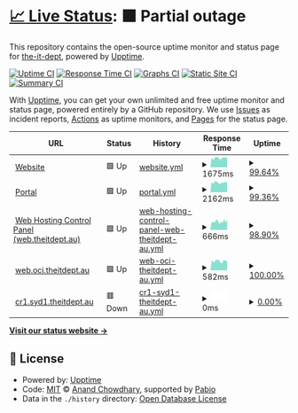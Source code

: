 # [📈 Live Status](https://status.theitdept.au): <!--live status--> **🟧 Partial outage**

This repository contains the open-source uptime monitor and status page for [the-it-dept](https://status.theitdept.au), powered by [Upptime](https://github.com/upptime/upptime).

[![Uptime CI](https://github.com/the-it-dept/status.theitdept.au/workflows/Uptime%20CI/badge.svg)](https://github.com/the-it-dept/status.theitdept.au/actions?query=workflow%3A%22Uptime+CI%22)
[![Response Time CI](https://github.com/the-it-dept/status.theitdept.au/workflows/Response%20Time%20CI/badge.svg)](https://github.com/the-it-dept/status.theitdept.au/actions?query=workflow%3A%22Response+Time+CI%22)
[![Graphs CI](https://github.com/the-it-dept/status.theitdept.au/workflows/Graphs%20CI/badge.svg)](https://github.com/the-it-dept/status.theitdept.au/actions?query=workflow%3A%22Graphs+CI%22)
[![Static Site CI](https://github.com/the-it-dept/status.theitdept.au/workflows/Static%20Site%20CI/badge.svg)](https://github.com/the-it-dept/status.theitdept.au/actions?query=workflow%3A%22Static+Site+CI%22)
[![Summary CI](https://github.com/the-it-dept/status.theitdept.au/workflows/Summary%20CI/badge.svg)](https://github.com/the-it-dept/status.theitdept.au/actions?query=workflow%3A%22Summary+CI%22)

With [Upptime](https://upptime.js.org), you can get your own unlimited and free uptime monitor and status page, powered entirely by a GitHub repository. We use [Issues](https://github.com/the-it-dept/status.theitdept.au/issues) as incident reports, [Actions](https://github.com/the-it-dept/status.theitdept.au/actions) as uptime monitors, and [Pages](https://status.theitdept.au) for the status page.

<!--start: status pages-->
<!-- This summary is generated by Upptime (https://github.com/upptime/upptime) -->
<!-- Do not edit this manually, your changes will be overwritten -->
<!-- prettier-ignore -->
| URL | Status | History | Response Time | Uptime |
| --- | ------ | ------- | ------------- | ------ |
| <img alt="" src="https://icons.duckduckgo.com/ip3/theitdept.au.ico" height="13"> [Website](https://theitdept.au) | 🟩 Up | [website.yml](https://github.com/The-IT-Dept/status.theitdept.au/commits/HEAD/history/website.yml) | <details><summary><img alt="Response time graph" src="./graphs/website/response-time-week.png" height="20"> 1675ms</summary><br><a href="https://status.theitdept.au/history/website"><img alt="Response time 1675" src="https://img.shields.io/endpoint?url=https%3A%2F%2Fraw.githubusercontent.com%2FThe-IT-Dept%2Fstatus.theitdept.au%2FHEAD%2Fapi%2Fwebsite%2Fresponse-time.json"></a><br><a href="https://status.theitdept.au/history/website"><img alt="24-hour response time 1841" src="https://img.shields.io/endpoint?url=https%3A%2F%2Fraw.githubusercontent.com%2FThe-IT-Dept%2Fstatus.theitdept.au%2FHEAD%2Fapi%2Fwebsite%2Fresponse-time-day.json"></a><br><a href="https://status.theitdept.au/history/website"><img alt="7-day response time 1675" src="https://img.shields.io/endpoint?url=https%3A%2F%2Fraw.githubusercontent.com%2FThe-IT-Dept%2Fstatus.theitdept.au%2FHEAD%2Fapi%2Fwebsite%2Fresponse-time-week.json"></a><br><a href="https://status.theitdept.au/history/website"><img alt="30-day response time 1675" src="https://img.shields.io/endpoint?url=https%3A%2F%2Fraw.githubusercontent.com%2FThe-IT-Dept%2Fstatus.theitdept.au%2FHEAD%2Fapi%2Fwebsite%2Fresponse-time-month.json"></a><br><a href="https://status.theitdept.au/history/website"><img alt="1-year response time 1675" src="https://img.shields.io/endpoint?url=https%3A%2F%2Fraw.githubusercontent.com%2FThe-IT-Dept%2Fstatus.theitdept.au%2FHEAD%2Fapi%2Fwebsite%2Fresponse-time-year.json"></a></details> | <details><summary><a href="https://status.theitdept.au/history/website">99.64%</a></summary><a href="https://status.theitdept.au/history/website"><img alt="All-time uptime 99.64%" src="https://img.shields.io/endpoint?url=https%3A%2F%2Fraw.githubusercontent.com%2FThe-IT-Dept%2Fstatus.theitdept.au%2FHEAD%2Fapi%2Fwebsite%2Fuptime.json"></a><br><a href="https://status.theitdept.au/history/website"><img alt="24-hour uptime 100.00%" src="https://img.shields.io/endpoint?url=https%3A%2F%2Fraw.githubusercontent.com%2FThe-IT-Dept%2Fstatus.theitdept.au%2FHEAD%2Fapi%2Fwebsite%2Fuptime-day.json"></a><br><a href="https://status.theitdept.au/history/website"><img alt="7-day uptime 99.64%" src="https://img.shields.io/endpoint?url=https%3A%2F%2Fraw.githubusercontent.com%2FThe-IT-Dept%2Fstatus.theitdept.au%2FHEAD%2Fapi%2Fwebsite%2Fuptime-week.json"></a><br><a href="https://status.theitdept.au/history/website"><img alt="30-day uptime 99.64%" src="https://img.shields.io/endpoint?url=https%3A%2F%2Fraw.githubusercontent.com%2FThe-IT-Dept%2Fstatus.theitdept.au%2FHEAD%2Fapi%2Fwebsite%2Fuptime-month.json"></a><br><a href="https://status.theitdept.au/history/website"><img alt="1-year uptime 99.64%" src="https://img.shields.io/endpoint?url=https%3A%2F%2Fraw.githubusercontent.com%2FThe-IT-Dept%2Fstatus.theitdept.au%2FHEAD%2Fapi%2Fwebsite%2Fuptime-year.json"></a></details>
| <img alt="" src="https://icons.duckduckgo.com/ip3/portal.theitdept.au.ico" height="13"> [Portal](https://portal.theitdept.au) | 🟩 Up | [portal.yml](https://github.com/The-IT-Dept/status.theitdept.au/commits/HEAD/history/portal.yml) | <details><summary><img alt="Response time graph" src="./graphs/portal/response-time-week.png" height="20"> 2162ms</summary><br><a href="https://status.theitdept.au/history/portal"><img alt="Response time 2162" src="https://img.shields.io/endpoint?url=https%3A%2F%2Fraw.githubusercontent.com%2FThe-IT-Dept%2Fstatus.theitdept.au%2FHEAD%2Fapi%2Fportal%2Fresponse-time.json"></a><br><a href="https://status.theitdept.au/history/portal"><img alt="24-hour response time 2407" src="https://img.shields.io/endpoint?url=https%3A%2F%2Fraw.githubusercontent.com%2FThe-IT-Dept%2Fstatus.theitdept.au%2FHEAD%2Fapi%2Fportal%2Fresponse-time-day.json"></a><br><a href="https://status.theitdept.au/history/portal"><img alt="7-day response time 2162" src="https://img.shields.io/endpoint?url=https%3A%2F%2Fraw.githubusercontent.com%2FThe-IT-Dept%2Fstatus.theitdept.au%2FHEAD%2Fapi%2Fportal%2Fresponse-time-week.json"></a><br><a href="https://status.theitdept.au/history/portal"><img alt="30-day response time 2162" src="https://img.shields.io/endpoint?url=https%3A%2F%2Fraw.githubusercontent.com%2FThe-IT-Dept%2Fstatus.theitdept.au%2FHEAD%2Fapi%2Fportal%2Fresponse-time-month.json"></a><br><a href="https://status.theitdept.au/history/portal"><img alt="1-year response time 2162" src="https://img.shields.io/endpoint?url=https%3A%2F%2Fraw.githubusercontent.com%2FThe-IT-Dept%2Fstatus.theitdept.au%2FHEAD%2Fapi%2Fportal%2Fresponse-time-year.json"></a></details> | <details><summary><a href="https://status.theitdept.au/history/portal">99.36%</a></summary><a href="https://status.theitdept.au/history/portal"><img alt="All-time uptime 99.36%" src="https://img.shields.io/endpoint?url=https%3A%2F%2Fraw.githubusercontent.com%2FThe-IT-Dept%2Fstatus.theitdept.au%2FHEAD%2Fapi%2Fportal%2Fuptime.json"></a><br><a href="https://status.theitdept.au/history/portal"><img alt="24-hour uptime 100.00%" src="https://img.shields.io/endpoint?url=https%3A%2F%2Fraw.githubusercontent.com%2FThe-IT-Dept%2Fstatus.theitdept.au%2FHEAD%2Fapi%2Fportal%2Fuptime-day.json"></a><br><a href="https://status.theitdept.au/history/portal"><img alt="7-day uptime 99.36%" src="https://img.shields.io/endpoint?url=https%3A%2F%2Fraw.githubusercontent.com%2FThe-IT-Dept%2Fstatus.theitdept.au%2FHEAD%2Fapi%2Fportal%2Fuptime-week.json"></a><br><a href="https://status.theitdept.au/history/portal"><img alt="30-day uptime 99.36%" src="https://img.shields.io/endpoint?url=https%3A%2F%2Fraw.githubusercontent.com%2FThe-IT-Dept%2Fstatus.theitdept.au%2FHEAD%2Fapi%2Fportal%2Fuptime-month.json"></a><br><a href="https://status.theitdept.au/history/portal"><img alt="1-year uptime 99.36%" src="https://img.shields.io/endpoint?url=https%3A%2F%2Fraw.githubusercontent.com%2FThe-IT-Dept%2Fstatus.theitdept.au%2FHEAD%2Fapi%2Fportal%2Fuptime-year.json"></a></details>
| <img alt="" src="https://icons.duckduckgo.com/ip3/web.theitdept.au.ico" height="13"> [Web Hosting Control Panel (web.theitdept.au)](https://web.theitdept.au) | 🟩 Up | [web-hosting-control-panel-web-theitdept-au.yml](https://github.com/The-IT-Dept/status.theitdept.au/commits/HEAD/history/web-hosting-control-panel-web-theitdept-au.yml) | <details><summary><img alt="Response time graph" src="./graphs/web-hosting-control-panel-web-theitdept-au/response-time-week.png" height="20"> 666ms</summary><br><a href="https://status.theitdept.au/history/web-hosting-control-panel-web-theitdept-au"><img alt="Response time 666" src="https://img.shields.io/endpoint?url=https%3A%2F%2Fraw.githubusercontent.com%2FThe-IT-Dept%2Fstatus.theitdept.au%2FHEAD%2Fapi%2Fweb-hosting-control-panel-web-theitdept-au%2Fresponse-time.json"></a><br><a href="https://status.theitdept.au/history/web-hosting-control-panel-web-theitdept-au"><img alt="24-hour response time 648" src="https://img.shields.io/endpoint?url=https%3A%2F%2Fraw.githubusercontent.com%2FThe-IT-Dept%2Fstatus.theitdept.au%2FHEAD%2Fapi%2Fweb-hosting-control-panel-web-theitdept-au%2Fresponse-time-day.json"></a><br><a href="https://status.theitdept.au/history/web-hosting-control-panel-web-theitdept-au"><img alt="7-day response time 666" src="https://img.shields.io/endpoint?url=https%3A%2F%2Fraw.githubusercontent.com%2FThe-IT-Dept%2Fstatus.theitdept.au%2FHEAD%2Fapi%2Fweb-hosting-control-panel-web-theitdept-au%2Fresponse-time-week.json"></a><br><a href="https://status.theitdept.au/history/web-hosting-control-panel-web-theitdept-au"><img alt="30-day response time 666" src="https://img.shields.io/endpoint?url=https%3A%2F%2Fraw.githubusercontent.com%2FThe-IT-Dept%2Fstatus.theitdept.au%2FHEAD%2Fapi%2Fweb-hosting-control-panel-web-theitdept-au%2Fresponse-time-month.json"></a><br><a href="https://status.theitdept.au/history/web-hosting-control-panel-web-theitdept-au"><img alt="1-year response time 666" src="https://img.shields.io/endpoint?url=https%3A%2F%2Fraw.githubusercontent.com%2FThe-IT-Dept%2Fstatus.theitdept.au%2FHEAD%2Fapi%2Fweb-hosting-control-panel-web-theitdept-au%2Fresponse-time-year.json"></a></details> | <details><summary><a href="https://status.theitdept.au/history/web-hosting-control-panel-web-theitdept-au">98.90%</a></summary><a href="https://status.theitdept.au/history/web-hosting-control-panel-web-theitdept-au"><img alt="All-time uptime 98.90%" src="https://img.shields.io/endpoint?url=https%3A%2F%2Fraw.githubusercontent.com%2FThe-IT-Dept%2Fstatus.theitdept.au%2FHEAD%2Fapi%2Fweb-hosting-control-panel-web-theitdept-au%2Fuptime.json"></a><br><a href="https://status.theitdept.au/history/web-hosting-control-panel-web-theitdept-au"><img alt="24-hour uptime 100.00%" src="https://img.shields.io/endpoint?url=https%3A%2F%2Fraw.githubusercontent.com%2FThe-IT-Dept%2Fstatus.theitdept.au%2FHEAD%2Fapi%2Fweb-hosting-control-panel-web-theitdept-au%2Fuptime-day.json"></a><br><a href="https://status.theitdept.au/history/web-hosting-control-panel-web-theitdept-au"><img alt="7-day uptime 98.90%" src="https://img.shields.io/endpoint?url=https%3A%2F%2Fraw.githubusercontent.com%2FThe-IT-Dept%2Fstatus.theitdept.au%2FHEAD%2Fapi%2Fweb-hosting-control-panel-web-theitdept-au%2Fuptime-week.json"></a><br><a href="https://status.theitdept.au/history/web-hosting-control-panel-web-theitdept-au"><img alt="30-day uptime 98.90%" src="https://img.shields.io/endpoint?url=https%3A%2F%2Fraw.githubusercontent.com%2FThe-IT-Dept%2Fstatus.theitdept.au%2FHEAD%2Fapi%2Fweb-hosting-control-panel-web-theitdept-au%2Fuptime-month.json"></a><br><a href="https://status.theitdept.au/history/web-hosting-control-panel-web-theitdept-au"><img alt="1-year uptime 98.90%" src="https://img.shields.io/endpoint?url=https%3A%2F%2Fraw.githubusercontent.com%2FThe-IT-Dept%2Fstatus.theitdept.au%2FHEAD%2Fapi%2Fweb-hosting-control-panel-web-theitdept-au%2Fuptime-year.json"></a></details>
| <img alt="" src="https://icons.duckduckgo.com/ip3/web.oci.theitdept.au.ico" height="13"> [web.oci.theitdept.au](https://web.oci.theitdept.au) | 🟩 Up | [web-oci-theitdept-au.yml](https://github.com/The-IT-Dept/status.theitdept.au/commits/HEAD/history/web-oci-theitdept-au.yml) | <details><summary><img alt="Response time graph" src="./graphs/web-oci-theitdept-au/response-time-week.png" height="20"> 582ms</summary><br><a href="https://status.theitdept.au/history/web-oci-theitdept-au"><img alt="Response time 582" src="https://img.shields.io/endpoint?url=https%3A%2F%2Fraw.githubusercontent.com%2FThe-IT-Dept%2Fstatus.theitdept.au%2FHEAD%2Fapi%2Fweb-oci-theitdept-au%2Fresponse-time.json"></a><br><a href="https://status.theitdept.au/history/web-oci-theitdept-au"><img alt="24-hour response time 627" src="https://img.shields.io/endpoint?url=https%3A%2F%2Fraw.githubusercontent.com%2FThe-IT-Dept%2Fstatus.theitdept.au%2FHEAD%2Fapi%2Fweb-oci-theitdept-au%2Fresponse-time-day.json"></a><br><a href="https://status.theitdept.au/history/web-oci-theitdept-au"><img alt="7-day response time 582" src="https://img.shields.io/endpoint?url=https%3A%2F%2Fraw.githubusercontent.com%2FThe-IT-Dept%2Fstatus.theitdept.au%2FHEAD%2Fapi%2Fweb-oci-theitdept-au%2Fresponse-time-week.json"></a><br><a href="https://status.theitdept.au/history/web-oci-theitdept-au"><img alt="30-day response time 582" src="https://img.shields.io/endpoint?url=https%3A%2F%2Fraw.githubusercontent.com%2FThe-IT-Dept%2Fstatus.theitdept.au%2FHEAD%2Fapi%2Fweb-oci-theitdept-au%2Fresponse-time-month.json"></a><br><a href="https://status.theitdept.au/history/web-oci-theitdept-au"><img alt="1-year response time 582" src="https://img.shields.io/endpoint?url=https%3A%2F%2Fraw.githubusercontent.com%2FThe-IT-Dept%2Fstatus.theitdept.au%2FHEAD%2Fapi%2Fweb-oci-theitdept-au%2Fresponse-time-year.json"></a></details> | <details><summary><a href="https://status.theitdept.au/history/web-oci-theitdept-au">100.00%</a></summary><a href="https://status.theitdept.au/history/web-oci-theitdept-au"><img alt="All-time uptime 100.00%" src="https://img.shields.io/endpoint?url=https%3A%2F%2Fraw.githubusercontent.com%2FThe-IT-Dept%2Fstatus.theitdept.au%2FHEAD%2Fapi%2Fweb-oci-theitdept-au%2Fuptime.json"></a><br><a href="https://status.theitdept.au/history/web-oci-theitdept-au"><img alt="24-hour uptime 100.00%" src="https://img.shields.io/endpoint?url=https%3A%2F%2Fraw.githubusercontent.com%2FThe-IT-Dept%2Fstatus.theitdept.au%2FHEAD%2Fapi%2Fweb-oci-theitdept-au%2Fuptime-day.json"></a><br><a href="https://status.theitdept.au/history/web-oci-theitdept-au"><img alt="7-day uptime 100.00%" src="https://img.shields.io/endpoint?url=https%3A%2F%2Fraw.githubusercontent.com%2FThe-IT-Dept%2Fstatus.theitdept.au%2FHEAD%2Fapi%2Fweb-oci-theitdept-au%2Fuptime-week.json"></a><br><a href="https://status.theitdept.au/history/web-oci-theitdept-au"><img alt="30-day uptime 100.00%" src="https://img.shields.io/endpoint?url=https%3A%2F%2Fraw.githubusercontent.com%2FThe-IT-Dept%2Fstatus.theitdept.au%2FHEAD%2Fapi%2Fweb-oci-theitdept-au%2Fuptime-month.json"></a><br><a href="https://status.theitdept.au/history/web-oci-theitdept-au"><img alt="1-year uptime 100.00%" src="https://img.shields.io/endpoint?url=https%3A%2F%2Fraw.githubusercontent.com%2FThe-IT-Dept%2Fstatus.theitdept.au%2FHEAD%2Fapi%2Fweb-oci-theitdept-au%2Fuptime-year.json"></a></details>
| <img alt="" src="https://icons.duckduckgo.com/ip3/null.ico" height="13"> [cr1.syd1.theitdept.au](157.20.113.255) | 🟥 Down | [cr1-syd1-theitdept-au.yml](https://github.com/The-IT-Dept/status.theitdept.au/commits/HEAD/history/cr1-syd1-theitdept-au.yml) | <details><summary><img alt="Response time graph" src="./graphs/cr1-syd1-theitdept-au/response-time-week.png" height="20"> 0ms</summary><br><a href="https://status.theitdept.au/history/cr1-syd1-theitdept-au"><img alt="Response time 0" src="https://img.shields.io/endpoint?url=https%3A%2F%2Fraw.githubusercontent.com%2FThe-IT-Dept%2Fstatus.theitdept.au%2FHEAD%2Fapi%2Fcr1-syd1-theitdept-au%2Fresponse-time.json"></a><br><a href="https://status.theitdept.au/history/cr1-syd1-theitdept-au"><img alt="24-hour response time 0" src="https://img.shields.io/endpoint?url=https%3A%2F%2Fraw.githubusercontent.com%2FThe-IT-Dept%2Fstatus.theitdept.au%2FHEAD%2Fapi%2Fcr1-syd1-theitdept-au%2Fresponse-time-day.json"></a><br><a href="https://status.theitdept.au/history/cr1-syd1-theitdept-au"><img alt="7-day response time 0" src="https://img.shields.io/endpoint?url=https%3A%2F%2Fraw.githubusercontent.com%2FThe-IT-Dept%2Fstatus.theitdept.au%2FHEAD%2Fapi%2Fcr1-syd1-theitdept-au%2Fresponse-time-week.json"></a><br><a href="https://status.theitdept.au/history/cr1-syd1-theitdept-au"><img alt="30-day response time 0" src="https://img.shields.io/endpoint?url=https%3A%2F%2Fraw.githubusercontent.com%2FThe-IT-Dept%2Fstatus.theitdept.au%2FHEAD%2Fapi%2Fcr1-syd1-theitdept-au%2Fresponse-time-month.json"></a><br><a href="https://status.theitdept.au/history/cr1-syd1-theitdept-au"><img alt="1-year response time 0" src="https://img.shields.io/endpoint?url=https%3A%2F%2Fraw.githubusercontent.com%2FThe-IT-Dept%2Fstatus.theitdept.au%2FHEAD%2Fapi%2Fcr1-syd1-theitdept-au%2Fresponse-time-year.json"></a></details> | <details><summary><a href="https://status.theitdept.au/history/cr1-syd1-theitdept-au">0.00%</a></summary><a href="https://status.theitdept.au/history/cr1-syd1-theitdept-au"><img alt="All-time uptime 0.00%" src="https://img.shields.io/endpoint?url=https%3A%2F%2Fraw.githubusercontent.com%2FThe-IT-Dept%2Fstatus.theitdept.au%2FHEAD%2Fapi%2Fcr1-syd1-theitdept-au%2Fuptime.json"></a><br><a href="https://status.theitdept.au/history/cr1-syd1-theitdept-au"><img alt="24-hour uptime 0.00%" src="https://img.shields.io/endpoint?url=https%3A%2F%2Fraw.githubusercontent.com%2FThe-IT-Dept%2Fstatus.theitdept.au%2FHEAD%2Fapi%2Fcr1-syd1-theitdept-au%2Fuptime-day.json"></a><br><a href="https://status.theitdept.au/history/cr1-syd1-theitdept-au"><img alt="7-day uptime 0.00%" src="https://img.shields.io/endpoint?url=https%3A%2F%2Fraw.githubusercontent.com%2FThe-IT-Dept%2Fstatus.theitdept.au%2FHEAD%2Fapi%2Fcr1-syd1-theitdept-au%2Fuptime-week.json"></a><br><a href="https://status.theitdept.au/history/cr1-syd1-theitdept-au"><img alt="30-day uptime 0.00%" src="https://img.shields.io/endpoint?url=https%3A%2F%2Fraw.githubusercontent.com%2FThe-IT-Dept%2Fstatus.theitdept.au%2FHEAD%2Fapi%2Fcr1-syd1-theitdept-au%2Fuptime-month.json"></a><br><a href="https://status.theitdept.au/history/cr1-syd1-theitdept-au"><img alt="1-year uptime 0.00%" src="https://img.shields.io/endpoint?url=https%3A%2F%2Fraw.githubusercontent.com%2FThe-IT-Dept%2Fstatus.theitdept.au%2FHEAD%2Fapi%2Fcr1-syd1-theitdept-au%2Fuptime-year.json"></a></details>

<!--end: status pages-->

[**Visit our status website →**](https://status.theitdept.au)

## 📄 License

- Powered by: [Upptime](https://github.com/upptime/upptime)
- Code: [MIT](./LICENSE) © [Anand Chowdhary](https://anandchowdhary.com), supported by [Pabio](https://pabio.com)
- Data in the `./history` directory: [Open Database License](https://opendatacommons.org/licenses/odbl/1-0/)
